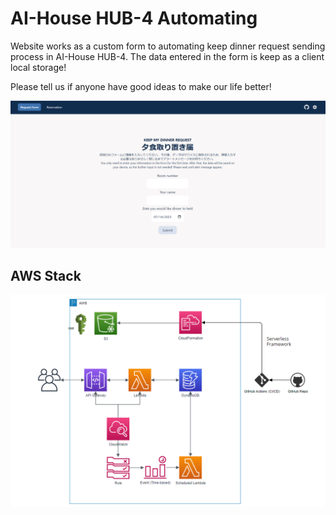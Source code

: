 # AI-House HUB-4 Automating

Website works as a custom form to automating keep dinner request sending process in AI-House HUB-4. The data entered in the form is keep as a client local storage! 

Please tell us if anyone have good ideas to make our life better!

![Website image](public/images/website.png)

## AWS Stack

![AWS Stack](public/images/aws_stack.png)
